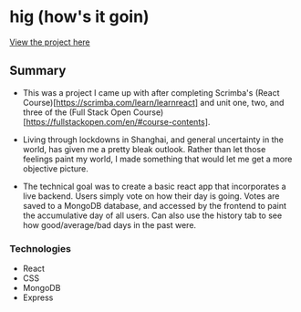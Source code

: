 # hig (how's it goin)

[View the project here](https://hig.fly.dev/)

## Summary

- This was a project I came up with after completing Scrimba's (React Course)[https://scrimba.com/learn/learnreact] and unit one, two, and three of the (Full Stack Open Course)[https://fullstackopen.com/en/#course-contents].

- Living through lockdowns in Shanghai, and general uncertainty in the world, has given me a pretty bleak outlook. Rather than let those feelings paint my world, I made something that would let me get a more objective picture.

- The technical goal was to create a basic react app that incorporates a live backend. Users simply vote on how their day is going. Votes are saved to a MongoDB database, and accessed by the frontend to paint the accumulative day of all users.
Can also use the history tab to see how good/average/bad days in the past were.

### Technologies

- React
- CSS
- MongoDB
- Express
